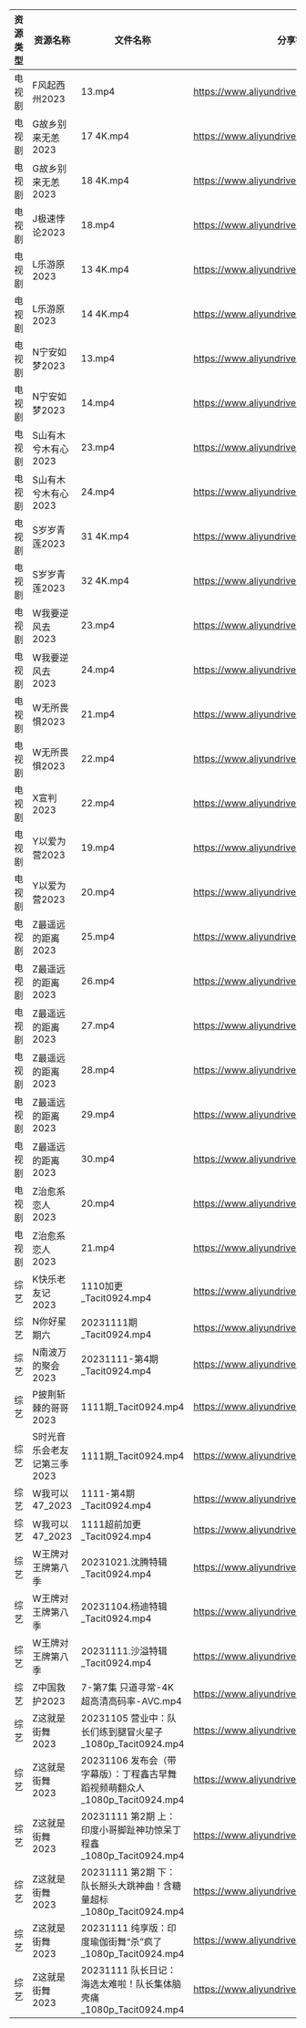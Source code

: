 | 资源类型 | 资源名称             | 文件名称                                                 | 分享链接                                      | 更新时间       |
| ---- | ---------------- | ---------------------------------------------------- | ----------------------------------------- | ---------- |
| 电视剧  | F风起西州2023        | 13.mp4                                               | https://www.aliyundrive.com/s/yQtLhNGepAP | 2023-11-12 |
| 电视剧  | G故乡别来无恙2023      | 17 4K.mp4                                            | https://www.aliyundrive.com/s/19Yd53iwKSU | 2023-11-12 |
| 电视剧  | G故乡别来无恙2023      | 18 4K.mp4                                            | https://www.aliyundrive.com/s/19Yd53iwKSU | 2023-11-12 |
| 电视剧  | J极速悖论2023        | 18.mp4                                               | https://www.aliyundrive.com/s/geWN6KFM4F3 | 2023-11-12 |
| 电视剧  | L乐游原2023         | 13 4K.mp4                                            | https://www.aliyundrive.com/s/FE1ruJGrYMb | 2023-11-12 |
| 电视剧  | L乐游原2023         | 14 4K.mp4                                            | https://www.aliyundrive.com/s/FE1ruJGrYMb | 2023-11-12 |
| 电视剧  | N宁安如梦2023        | 13.mp4                                               | https://www.aliyundrive.com/s/AbtbD1DVoha | 2023-11-12 |
| 电视剧  | N宁安如梦2023        | 14.mp4                                               | https://www.aliyundrive.com/s/AbtbD1DVoha | 2023-11-12 |
| 电视剧  | S山有木兮木有心2023     | 23.mp4                                               | https://www.aliyundrive.com/s/E26JyHnrEfb | 2023-11-12 |
| 电视剧  | S山有木兮木有心2023     | 24.mp4                                               | https://www.aliyundrive.com/s/E26JyHnrEfb | 2023-11-12 |
| 电视剧  | S岁岁青莲2023        | 31 4K.mp4                                            | https://www.aliyundrive.com/s/rmNksMTm4rs | 2023-11-12 |
| 电视剧  | S岁岁青莲2023        | 32 4K.mp4                                            | https://www.aliyundrive.com/s/rmNksMTm4rs | 2023-11-12 |
| 电视剧  | W我要逆风去2023       | 23.mp4                                               | https://www.aliyundrive.com/s/3tJkDuugcNK | 2023-11-12 |
| 电视剧  | W我要逆风去2023       | 24.mp4                                               | https://www.aliyundrive.com/s/3tJkDuugcNK | 2023-11-12 |
| 电视剧  | W无所畏惧2023        | 21.mp4                                               | https://www.aliyundrive.com/s/Cu63hcUUwzn | 2023-11-12 |
| 电视剧  | W无所畏惧2023        | 22.mp4                                               | https://www.aliyundrive.com/s/Cu63hcUUwzn | 2023-11-12 |
| 电视剧  | X宣判2023          | 22.mp4                                               | https://www.aliyundrive.com/s/WZmywrp2FQC | 2023-11-12 |
| 电视剧  | Y以爱为营2023        | 19.mp4                                               | https://www.aliyundrive.com/s/DLcrknc5Xuj | 2023-11-12 |
| 电视剧  | Y以爱为营2023        | 20.mp4                                               | https://www.aliyundrive.com/s/DLcrknc5Xuj | 2023-11-12 |
| 电视剧  | Z最遥远的距离2023      | 25.mp4                                               | https://www.aliyundrive.com/s/cjAAbiCD2y3 | 2023-11-12 |
| 电视剧  | Z最遥远的距离2023      | 26.mp4                                               | https://www.aliyundrive.com/s/cjAAbiCD2y3 | 2023-11-12 |
| 电视剧  | Z最遥远的距离2023      | 27.mp4                                               | https://www.aliyundrive.com/s/cjAAbiCD2y3 | 2023-11-12 |
| 电视剧  | Z最遥远的距离2023      | 28.mp4                                               | https://www.aliyundrive.com/s/cjAAbiCD2y3 | 2023-11-12 |
| 电视剧  | Z最遥远的距离2023      | 29.mp4                                               | https://www.aliyundrive.com/s/cjAAbiCD2y3 | 2023-11-12 |
| 电视剧  | Z最遥远的距离2023      | 30.mp4                                               | https://www.aliyundrive.com/s/cjAAbiCD2y3 | 2023-11-12 |
| 电视剧  | Z治愈系恋人2023       | 20.mp4                                               | https://www.aliyundrive.com/s/Bu6judR2zBs | 2023-11-12 |
| 电视剧  | Z治愈系恋人2023       | 21.mp4                                               | https://www.aliyundrive.com/s/Bu6judR2zBs | 2023-11-12 |
| 综艺   | K快乐老友记2023       | 1110加更_Tacit0924.mp4                                 | https://www.aliyundrive.com/s/BxVL5bRR35N | 2023-11-12 |
| 综艺   | N你好星期六           | 20231111期_Tacit0924.mp4                              | https://www.aliyundrive.com/s/QGPr3eRo3pE | 2023-11-12 |
| 综艺   | N南波万的聚会2023      | 20231111-第4期_Tacit0924.mp4                           | https://www.aliyundrive.com/s/aX1cUAahbiY | 2023-11-12 |
| 综艺   | P披荆斩棘的哥哥2023     | 1111期_Tacit0924.mp4                                  | https://www.aliyundrive.com/s/gs8uMNUWtqr | 2023-11-12 |
| 综艺   | S时光音乐会老友记第三季2023 | 1111期_Tacit0924.mp4                                  | https://www.aliyundrive.com/s/A8SsNUgtosB | 2023-11-12 |
| 综艺   | W我可以47_2023      | 1111-第4期_Tacit0924.mp4                               | https://www.aliyundrive.com/s/gJexcigG6Qr | 2023-11-12 |
| 综艺   | W我可以47_2023      | 1111超前加更_Tacit0924.mp4                               | https://www.aliyundrive.com/s/gJexcigG6Qr | 2023-11-12 |
| 综艺   | W王牌对王牌第八季        | 20231021.沈腾特辑_Tacit0924.mp4                          | https://www.aliyundrive.com/s/msfoWynj5eP | 2023-11-12 |
| 综艺   | W王牌对王牌第八季        | 20231104.杨迪特辑_Tacit0924.mp4                          | https://www.aliyundrive.com/s/msfoWynj5eP | 2023-11-12 |
| 综艺   | W王牌对王牌第八季        | 20231111.沙溢特辑_Tacit0924.mp4                          | https://www.aliyundrive.com/s/msfoWynj5eP | 2023-11-12 |
| 综艺   | Z中国救护2023        | 7-第7集 只道寻常-4K 超高清高码率-AVC.mp4                         | https://www.aliyundrive.com/s/CF4EnK66Bdp | 2023-11-12 |
| 综艺   | Z这就是街舞2023       | 20231105 营业中：队长们练到腿冒火星子_1080p_Tacit0924.mp4          | https://www.aliyundrive.com/s/AnJxPe7Xdci | 2023-11-12 |
| 综艺   | Z这就是街舞2023       | 20231106 发布会（带字幕版）：丁程鑫古早舞蹈视频萌翻众人_1080p_Tacit0924.mp4 | https://www.aliyundrive.com/s/AnJxPe7Xdci | 2023-11-12 |
| 综艺   | Z这就是街舞2023       | 20231111 第2期 上：印度小哥脚趾神功惊呆丁程鑫_1080p_Tacit0924.mp4     | https://www.aliyundrive.com/s/AnJxPe7Xdci | 2023-11-12 |
| 综艺   | Z这就是街舞2023       | 20231111 第2期 下：队长掰头大跳神曲！含糖量超标_1080p_Tacit0924.mp4    | https://www.aliyundrive.com/s/AnJxPe7Xdci | 2023-11-12 |
| 综艺   | Z这就是街舞2023       | 20231111 纯享版：印度瑜伽街舞“杀”疯了_1080p_Tacit0924.mp4         | https://www.aliyundrive.com/s/AnJxPe7Xdci | 2023-11-12 |
| 综艺   | Z这就是街舞2023       | 20231111 队长日记：海选太难啦！队长集体脑壳痛 _1080p_Tacit0924.mp4     | https://www.aliyundrive.com/s/AnJxPe7Xdci | 2023-11-12 |
